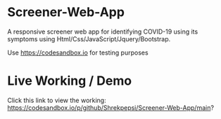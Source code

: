 # Screener-Web-App
A responsive screener web app for identifying COVID-19 using its symptoms using Html/Css/JavaScript/Jquery/Bootstrap.


Use https://codesandbox.io for testing purposes

# Live Working / Demo

Click this link to view the working: https://codesandbox.io/p/github/Shrekpepsi/Screener-Web-App/main?
